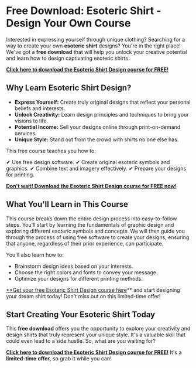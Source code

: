 # Free Download: Esoteric Shirt - Design Your Own Course

Interested in expressing yourself through unique clothing? Searching for a way to create your own **esoteric shirt** designs? You're in the right place! We've got a **free download** that will help you unlock your creative potential and learn how to design captivating esoteric shirts.

[**Click here to download the Esoteric Shirt Design course for FREE!**](https://udemywork.com/esoteric-shirt)

## Why Learn Esoteric Shirt Design?

*   **Express Yourself:** Create truly original designs that reflect your personal beliefs and interests.
*   **Unlock Creativity:** Learn design principles and techniques to bring your visions to life.
*   **Potential Income:** Sell your designs online through print-on-demand services.
*   **Unique Style:** Stand out from the crowd with shirts no one else has.

This free course teaches you how to:

✔ Use free design software.
✔ Create original esoteric symbols and graphics.
✔ Combine text and imagery effectively.
✔ Prepare your designs for printing.

[**Don't wait! Download the Esoteric Shirt Design course for FREE now!**](https://udemywork.com/esoteric-shirt)

## What You'll Learn in This Course

This course breaks down the entire design process into easy-to-follow steps. You'll start by learning the fundamentals of graphic design and exploring different esoteric symbols and concepts. We will then guide you through the process of using free software to create your designs, ensuring that anyone, regardless of their prior experience, can participate.

You'll also learn how to:

*   Brainstorm design ideas based on your interests.
*   Choose the right colors and fonts to convey your message.
*   Optimize your designs for different printing methods.

[**Get your free Esoteric Shirt Design course here](https://udemywork.com/esoteric-shirt)** and start designing your dream shirt today! Don't miss out on this limited-time offer!

## Start Creating Your Esoteric Shirt Today

This **free download** offers you the opportunity to explore your creativity and design shirts that truly represent your unique style. It's a valuable skill that could even lead to a side hustle. So, what are you waiting for?

[**Click here to download the Esoteric Shirt Design course for FREE!**](https://udemywork.com/esoteric-shirt) It's a **limited-time offer**, so grab it while you can!
